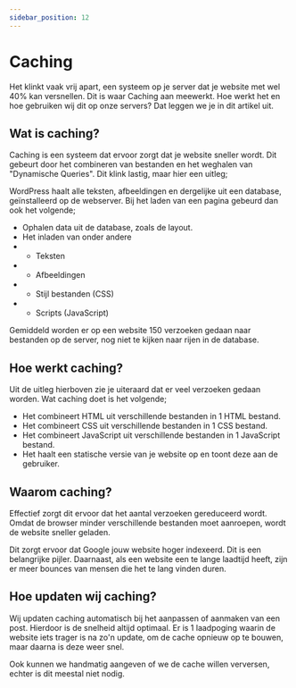 ```yaml
---
sidebar_position: 12
---
```


# Caching

Het klinkt vaak vrij apart, een systeem op je server dat je website met wel 40% kan versnellen. Dit is waar Caching aan meewerkt. Hoe werkt het en hoe gebruiken wij dit op onze servers? Dat leggen we je in dit artikel uit.

## Wat is caching?

Caching is een systeem dat ervoor zorgt dat je website sneller wordt. Dit gebeurt door het combineren van bestanden en het weghalen van "Dynamische Queries". Dit klink lastig, maar hier een uitleg;

WordPress haalt alle teksten, afbeeldingen en dergelijke uit een database, geïnstalleerd op de webserver. Bij het laden van een pagina gebeurd dan ook het volgende;

- Ophalen data uit de database, zoals de layout.
- Het inladen van onder andere
- - Teksten
- - Afbeeldingen
- - Stijl bestanden (CSS)
- - Scripts (JavaScript)

Gemiddeld worden er op een website 150 verzoeken gedaan naar bestanden op de server, nog niet te kijken naar rijen in de database.

## Hoe werkt caching?

Uit de uitleg hierboven zie je uiteraard dat er veel verzoeken gedaan worden. Wat caching doet is het volgende;

- Het combineert HTML uit verschillende bestanden in 1 HTML bestand.
- Het combineert CSS uit verschillende bestanden in 1 CSS bestand.
- Het combineert JavaScript uit verschillende bestanden in 1 JavaScript bestand.
- Het haalt een statische versie van je website op en toont deze aan de gebruiker.

## Waarom caching?

Effectief zorgt dit ervoor dat het aantal verzoeken gereduceerd wordt. Omdat de browser minder verschillende bestanden moet aanroepen, wordt de website sneller geladen.

Dit zorgt ervoor dat Google jouw website hoger indexeerd. Dit is een belangrijke pijler. Daarnaast, als een website een te lange laadtijd heeft, zijn er meer bounces van mensen die het te lang vinden duren.

## Hoe updaten wij caching?

Wij updaten caching automatisch bij het aanpassen of aanmaken van een post. Hierdoor is de snelheid altijd optimaal. Er is 1 laadpoging waarin de website iets trager is na zo'n update, om de cache opnieuw op te bouwen, maar daarna is deze weer snel.

Ook kunnen we handmatig aangeven of we de cache willen verversen, echter is dit meestal niet nodig.